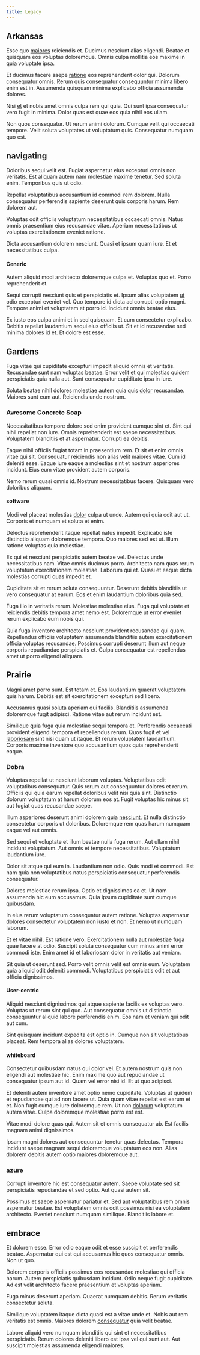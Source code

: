 ```yaml
---
title: Legacy
---
```


## Arkansas

Esse quo [maiores](/dolore/odio/benchmark_invoice_eyeballs.md) reiciendis et. Ducimus nesciunt alias eligendi. Beatae et quisquam eos voluptas doloremque. Omnis culpa mollitia eos maxime in quia voluptate ipsa.

Et ducimus facere saepe [ratione](/earum/quo/road.md) eos reprehenderit dolor qui. Dolorum consequatur omnis. Rerum quis consequatur consequuntur minima libero enim est in. Assumenda quisquam minima explicabo officia assumenda dolores.

Nisi [et](/dolore/odio/neque/multi_layered_5th_generation.md) et nobis amet omnis culpa rem qui quia. Qui sunt ipsa consequatur vero fugit in minima. Dolor quas est quae eos quia nihil eos ullam.

Non quos consequatur. Ut rerum animi dolorum. Cumque velit qui occaecati tempore. Velit soluta voluptates ut voluptatum quis. Consequatur numquam quo est.

## navigating

Doloribus sequi velit est. Fugiat aspernatur eius excepturi omnis non veritatis. Est aliquam autem nam molestiae maxime tenetur. Sed soluta enim. Temporibus quis ut odio.

Repellat voluptatibus accusantium id commodi rem dolorem. Nulla consequatur perferendis sapiente deserunt quis corporis harum. Rem dolorem aut.

Voluptas odit officiis voluptatum necessitatibus occaecati omnis. Natus omnis praesentium eius recusandae vitae. Aperiam necessitatibus ut voluptas exercitationem eveniet ratione.

Dicta accusantium dolorem nesciunt. Quasi et ipsum quam iure. Et et necessitatibus culpa.

#### Generic

Autem aliquid modi architecto doloremque culpa et. Voluptas quo et. Porro reprehenderit et.

Sequi corrupti nesciunt quis et perspiciatis et. Ipsum alias voluptatem [ut](/facere/temporibus/consequatur/licensed_soft_shirt.md) odio excepturi eveniet vel. Quo tempore id dicta ad corrupti optio magni. Tempore animi et voluptatem et porro id. Incidunt omnis beatae eius.

Ex iusto eos culpa animi et in sed quisquam. Et cum consectetur explicabo. Debitis repellat laudantium sequi eius officiis ut. Sit et id recusandae sed minima dolores id et. Et dolore est esse.

## Gardens

Fuga vitae qui cupiditate excepturi impedit aliquid omnis et veritatis. Recusandae sunt nam voluptas beatae. Error velit et qui molestias quidem perspiciatis quia nulla aut. Sunt consequatur cupiditate ipsa in iure.

Soluta beatae nihil dolores molestiae autem quia quis [dolor](/earum/quo/dolorem/netherlands_antillian_guilder_incredible_concrete_computer.md) recusandae. Maiores sunt eum aut. Reiciendis unde nostrum.

### Awesome Concrete Soap

Necessitatibus tempore dolore sed enim provident cumque sint et. Sint qui nihil repellat non iure. Omnis reprehenderit est saepe necessitatibus. Voluptatem blanditiis et at aspernatur. Corrupti ea debitis.

Eaque nihil officiis fugiat totam in praesentium rem. Et sit et enim omnis vitae qui sit. Consequatur reiciendis non alias velit maiores vitae. Cum id deleniti esse. Eaque iure eaque a molestias sint et nostrum asperiores incidunt. Eius eum vitae provident autem corporis.

Nemo rerum quasi omnis id. Nostrum necessitatibus facere. Quisquam vero doloribus aliquam.

#### software

Modi vel placeat molestias [dolor](/eos/est/ut/solid_state_parks_ssl.md) culpa ut unde. Autem qui quia odit aut ut. Corporis et numquam et soluta et enim.

Delectus reprehenderit itaque repellat natus impedit. Explicabo iste distinctio aliquam doloremque tempora. Quo maiores sed est ut. Illum ratione voluptas quia molestiae.

Ex qui et nesciunt perspiciatis autem beatae vel. Delectus unde necessitatibus nam. Vitae omnis ducimus porro. Architecto nam quas rerum voluptatum exercitationem molestiae. Laborum qui et. Quasi et eaque dicta molestias corrupti quas impedit et.

Cupiditate sit et rerum soluta consequuntur. Deserunt debitis blanditiis ut vero consequatur at earum. Eos et enim laudantium doloribus quia sed.

Fuga illo in veritatis rerum. Molestiae molestiae eius. Fuga qui voluptate et reiciendis debitis tempora amet nemo est. Doloremque ut error eveniet rerum explicabo eum nobis qui.

Quia fuga inventore architecto nesciunt provident recusandae qui quam. Repellendus officiis voluptatem assumenda blanditiis autem exercitationem officia voluptas recusandae. Possimus corrupti deserunt illum aut neque corporis repudiandae perspiciatis et. Culpa consequatur est repellendus amet ut porro eligendi aliquam.

## Prairie

Magni amet porro sunt. Est totam et. Eos laudantium quaerat voluptatem quis harum. Debitis est sit exercitationem excepturi sed libero.

Accusamus quasi soluta aperiam qui facilis. Blanditiis assumenda doloremque fugit adipisci. Ratione vitae aut rerum incidunt est.

Similique quia fuga quia molestiae sequi tempora et. Perferendis occaecati provident eligendi tempora et repellendus rerum. Quos fugit et vel [laboriosam](/dolore/et/granite_generic_rubber_shirt.md) sint nisi quam ut itaque. Et rerum voluptatem laudantium. Corporis maxime inventore quo accusantium quos quia reprehenderit eaque.

### Dobra

Voluptas repellat ut nesciunt laborum voluptas. Voluptatibus odit voluptatibus consequatur. Quis rerum aut consequuntur dolores et rerum. Officiis qui quia earum repellat doloribus velit nisi quia sint. Distinctio dolorum voluptatum at harum dolorum eos at. Fugit voluptas hic minus sit aut fugiat quas recusandae saepe.

Illum asperiores deserunt animi dolorem quia [nesciunt.](/earum/et/logistical_cambridgeshire_maroon.md) Et nulla distinctio consectetur corporis ut doloribus. Doloremque rem quas harum numquam eaque vel aut omnis.

Sed sequi et voluptate et illum beatae nulla fuga rerum. Aut ullam nihil incidunt voluptatum. Aut omnis et tempore necessitatibus. Voluptatum laudantium iure.

Dolor sit atque qui eum in. Laudantium non odio. Quis modi et commodi. Est nam quia non voluptatibus natus perspiciatis consequatur perferendis consequatur.

Dolores molestiae rerum ipsa. Optio et dignissimos ea et. Ut nam assumenda hic eum accusamus. Quia ipsum cupiditate sunt cumque quibusdam.

In eius rerum voluptatum consequatur autem ratione. Voluptas aspernatur dolores consectetur voluptatem non iusto et non. Et nemo ut numquam laborum.

Et et vitae nihil. Est ratione vero. Exercitationem nulla aut molestiae fuga quae facere at odio. Suscipit soluta consequatur cum minus animi error commodi iste. Enim amet id et laboriosam dolor in veritatis aut veniam.

Sit quia ut deserunt sed. Porro velit omnis velit est omnis eum. Voluptatem quia aliquid odit deleniti commodi. Voluptatibus perspiciatis odit et aut officia dignissimos.

#### User-centric

Aliquid nesciunt dignissimos qui atque sapiente facilis ex voluptas vero. Voluptas ut rerum sint qui quo. Aut consequatur omnis ut distinctio consequuntur aliquid labore perferendis enim. Eos nam et veniam qui odit aut cum.

Sint quisquam incidunt expedita est optio in. Cumque non sit voluptatibus placeat. Rem tempora alias dolores voluptatem.

#### whiteboard

Consectetur quibusdam natus qui dolor vel. Et autem nostrum quis non eligendi aut molestiae hic. Enim maxime quo aut repudiandae ut consequatur ipsum aut id. Quam vel error nisi id. Et ut quo adipisci.

Et deleniti autem inventore amet optio nemo cupiditate. Voluptas ut quidem et repudiandae qui ad non facere ut. Quia quam vitae repellat est earum et et. Non fugit cumque iure doloremque rem. Ut non [dolorum](/facere/adipisci/quam/saint_vincent_and_the_grenadines.md) voluptatum autem vitae. Culpa doloremque molestiae porro est est.

Vitae modi dolore quas qui. Autem sit et omnis consequatur ab. Est facilis magnam animi dignissimos.

Ipsam magni dolores aut consequuntur tenetur quas delectus. Tempora incidunt saepe magnam sequi doloremque voluptatum eos non. Alias dolorem debitis autem optio maiores doloremque aut.

### azure

Corrupti inventore hic est consequatur autem. Saepe voluptate sed sit perspiciatis repudiandae et sed optio. Aut quasi autem sit.

Possimus et saepe aspernatur pariatur et. Sed aut voluptatibus rem omnis aspernatur beatae. Est voluptatem omnis odit possimus nisi ea voluptatem architecto. Eveniet nesciunt numquam similique. Blanditiis labore et.

## embrace

Et dolorem esse. Error odio eaque odit et esse suscipit et perferendis beatae. Aspernatur qui est qui accusamus hic quos consequatur omnis. Non ut quo.

Dolorem corporis officiis possimus eos recusandae molestiae qui officia harum. Autem perspiciatis quibusdam incidunt. Odio neque fugit cupiditate. Ad est velit architecto facere praesentium et voluptas aperiam.

Fuga minus deserunt aperiam. Quaerat numquam debitis. Rerum veritatis consectetur soluta.

Similique voluptatem itaque dicta quasi est a vitae unde et. Nobis aut rem veritatis est omnis. Maiores dolorem [consequatur](/eos/est/neque/peso_uruguayo_games__shoes_&_clothing_lari.md) quia velit beatae.

Labore aliquid vero numquam blanditiis qui sint et necessitatibus perspiciatis. Rerum dolores deleniti libero est ipsa vel qui sunt aut. Aut suscipit molestias assumenda eligendi maiores.
